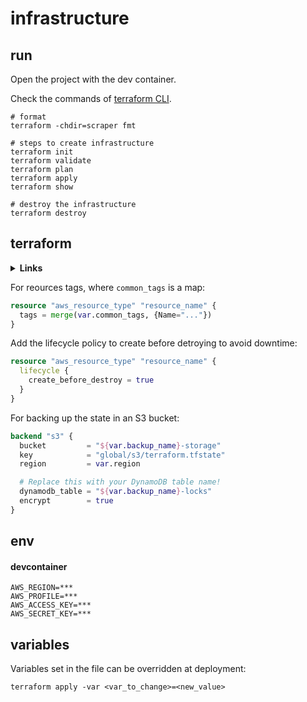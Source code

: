 # infrastructure

## run

Open the project with the dev container.

Check the commands of [terraform CLI](https://www.terraform.io/cli/commands#switching-working-directory-with-chdir).

```shell
# format
terraform -chdir=scraper fmt

# steps to create infrastructure
terraform init
terraform validate
terraform plan
terraform apply
terraform show

# destroy the infrastructure
terraform destroy
```

## terraform

<details><summary> <b>Links</b> </summary>

Check the [tutorial for AWS](https://learn.hashicorp.com/tutorials/terraform/aws-build?in=terraform/aws-get-started).
To setup a VPC check this [Medium article](# https://medium.com/swlh/creating-an-aws-ecs-cluster-of-ec2-instances-with-terraform-85a10b5cfbe3
).
To setup workflow and environments check this [Medium article](https://blog.gruntwork.io/how-to-manage-terraform-state-28f5697e68fa).

Check the [HCL](https://developer.hashicorp.com/terraform/language).

</details>

For reources tags, where `common_tags` is a map:

```terraform
resource "aws_resource_type" "resource_name" {
  tags = merge(var.common_tags, {Name="..."})
}
```

Add the lifecycle policy to create before detroying to avoid downtime:

```terraform
resource "aws_resource_type" "resource_name" {
  lifecycle {
    create_before_destroy = true
  }
}
```

For backing up the state in an S3 bucket:
```terraform
backend "s3" {
  bucket         = "${var.backup_name}-storage"
  key            = "global/s3/terraform.tfstate"
  region         = var.region

  # Replace this with your DynamoDB table name!
  dynamodb_table = "${var.backup_name}-locks"
  encrypt        = true
}
  ```


## env

#### devcontainer

```
AWS_REGION=***
AWS_PROFILE=***
AWS_ACCESS_KEY=***
AWS_SECRET_KEY=***
```

## variables

Variables set in the file can be overridden at deployment:

```shell
terraform apply -var <var_to_change>=<new_value>
```